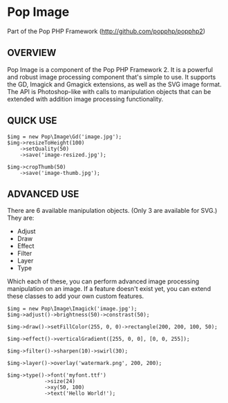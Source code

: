 Pop Image
=========
Part of the Pop PHP Framework (http://github.com/popphp/popphp2)

OVERVIEW
--------
Pop Image is a component of the Pop PHP Framework 2. It is a powerful and robust image processing
component that's simple to use. It supports the GD, Imagick and Gmagick extensions, as well as
the SVG image format. The API is Photoshop-like with calls to manipulation objects that can be
extended with addition image processing functionality.

QUICK USE
---------

    $img = new Pop\Image\Gd('image.jpg');
    $img->resizeToHeight(100)
        ->setQuality(50)
        ->save('image-resized.jpg');

    $img->cropThumb(50)
        ->save('image-thumb.jpg');

ADVANCED USE
------------
There are 6 available manipulation objects. (Only 3 are available for SVG.) They are:

 - Adjust
 - Draw
 - Effect
 - Filter
 - Layer
 - Type

Which each of these, you can perform advanced image processing manipulation on an image.
If a feature doesn't exist yet, you can extend these classes to add your own custom features.

    $img = new Pop\Image\Imagick('image.jpg');
    $img->adjust()->brightness(50)->constrast(50);

    $img->draw()->setFillColor(255, 0, 0)->rectangle(200, 200, 100, 50);

    $img->effect()->verticalGradient([255, 0, 0], [0, 0, 255]);

    $img->filter()->sharpen(10)->swirl(30);

    $img->layer()->overlay('watermark.png', 200, 200);

    $img->type()->font('myfont.ttf')
                ->size(24)
                ->xy(50, 100)
                ->text('Hello World!');



